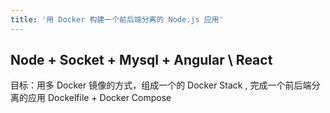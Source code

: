 ```yaml
---
title: '用 Docker 构建一个前后端分离的 Node.js 应用'
---
```


## Node + Socket + Mysql + Angular \ React
目标：用多 Docker 镜像的方式，组成一个的 Docker Stack , 完成一个前后端分离的应用
Dockelfile + Docker Compose